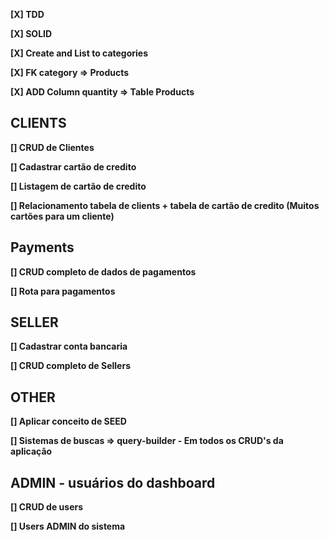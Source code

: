 **[X] TDD**

**[X] SOLID**

**[X] Create and List to categories**

**[X] FK category => Products**

**[X] ADD Column quantity => Table Products**

## CLIENTS

**[] CRUD de Clientes**

**[] Cadastrar cartão de credito**

**[] Listagem de cartão de credito**

**[] Relacionamento tabela de clients + tabela de cartão de credito (Muitos cartões para um cliente)**

## Payments

**[] CRUD completo de dados de pagamentos**

**[] Rota para pagamentos**

## SELLER

**[] Cadastrar conta bancaria**

**[] CRUD completo de Sellers**

## OTHER

**[] Aplicar conceito de SEED**

**[] Sistemas de buscas => query-builder - Em todos os CRUD's da aplicação**

## ADMIN - usuários do dashboard

**[] CRUD de users**

**[] Users ADMIN do sistema**
